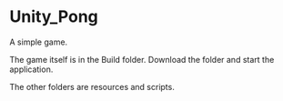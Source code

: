 # Unity_Pong
A simple game.

The game itself is in the Build folder. Download the folder and start the application.

The other folders are resources and scripts.
